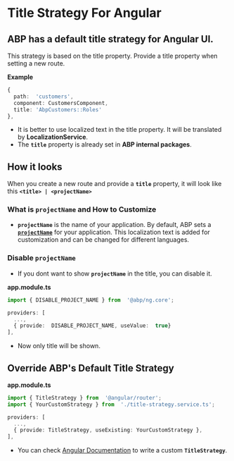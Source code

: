 # Title Strategy For Angular

## **ABP has a default title strategy for Angular UI**.

This strategy is based on the title property. Provide a title property when setting a new route.

**Example**

```ts
{
  path:  'customers',
  component: CustomersComponent,
  title: 'AbpCustomers::Roles'
},
```

- It is better to use localized text in the title property. It will be translated by **LocalizationService**.
- The **`title`** property is already set in **ABP internal packages**.

## How it looks

When you create a new route and provide a **`title`** property, it will look like this **`<title> | <projectName>`**

### What is `projectName` and How to Customize

- **`projectName`** is the name of your application. By default, ABP sets a [**`projectName`**](https://github.com/abpframework/abp/blob/f48f78618a326644843c01424b093f0d79448769/templates/app/aspnet-core/src/MyCompanyName.MyProjectName.Domain.Shared/Localization/MyProjectName/en.json#L4) for your application. This localization text is added for customization and can be changed for different languages.

### Disable `projectName`

- If you dont want to show **`projectName`** in the title, you can disable it.

**app.module.ts**

```ts
import { DISABLE_PROJECT_NAME } from  '@abp/ng.core';

providers: [
  ...,
  { provide:  DISABLE_PROJECT_NAME, useValue:  true}
],
```

- Now only title will be shown.

## Override ABP's Default Title Strategy

**app.module.ts**

```ts
import { TitleStrategy } from  '@angular/router';
import { YourCustomStrategy } from  './title-strategy.service.ts';

providers: [
  ...,
  { provide: TitleStrategy, useExisting: YourCustomStrategy },
],
```

- You can check [Angular Documentation](https://angular.io/api/router/TitleStrategy) to write a custom **`TitleStrategy`**.
